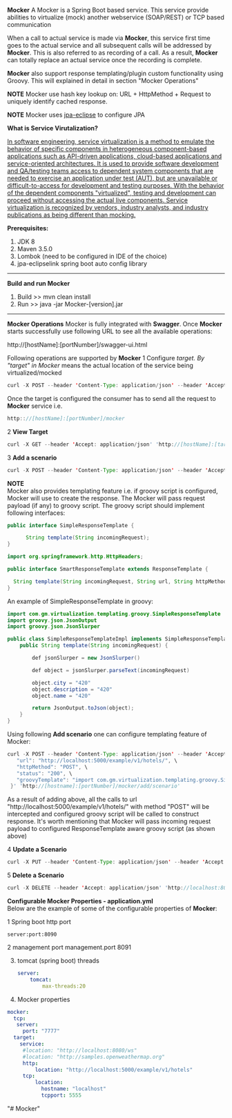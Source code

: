 **Mocker**
A Mocker is a Spring Boot based service. This service provide abilities to virtualize (mock) another webservice 
(SOAP/REST) or TCP based communication

When a call to actual service is made via **Mocker**, this service first time goes to the actual service and all
subsequent calls will be addressed by **Mocker**. This is also referred to as recording of a call. As a result, **Mocker** can
totally replace an actual service once the recording is complete.

**Mocker** also support response templating/plugin custom functionality using Groovy. This will explained in detail in section "Mocker Operations"

**NOTE** Mocker use hash key lookup on: URL + HttpMethod + Request to uniquely identify cached response.

**NOTE**  Mocker uses [jpa-eclipse](https://github.com/mgorav/jpa-eclipselink) to configure JPA

**What is Service Virutalization?**

[In software engineering, service virtualization is a method to emulate the behavior of specific components in 
heterogeneous component-based applications such as API-driven applications, cloud-based applications and 
service-oriented architectures. It is used to provide software development and QA/testing teams access to dependent 
system components that are needed to exercise an application under test (AUT), but are unavailable or 
difficult-to-access for development and testing purposes. With the behavior of the dependent components "virtualized", 
testing and development can proceed without accessing the actual live components. Service virtualization is recognized 
by vendors, industry analysts, and industry publications as being different than mocking.](https://en.wikipedia.org/wiki/Service_virtualization)



**Prerequisites:**
1. JDK 8
2. Maven 3.5.0
3. Lombok (need to be configured in IDE of the choice)
4. jpa-eclipselink spring boot auto config library

----------

**Build and run Mocker**
1. Build >> mvn clean install
2. Run   >> java -jar Mocker-[version].jar

----------

**Mocker Operations**
Mocker is fully integrated with **Swagger**. Once **Mocker** starts successfully use following URL to see all the
available operations:

http://[hostName]:[portNumber]/swagger-ui.html

Following operations are supported by **Mocker**
1 Configure **target*. By "target" in *Mocker** means the actual location of the service being virtualized/mocked
  ````java
curl -X POST --header 'Content-Type: application/json' --header 'Accept: application/text' 'http://[hostName]:[portNumber]/mocker/change/target?url=http%3A%2F%2Flocalhost%3A8080%2Fws'
  ````
Once the target is configured the consumer has to send all the request to **Mocker** service i.e.
  ````java
http:://[hostName]:[portNumber]/mocker
  ````
2  **View Target**
  ````java
curl -X GET --header 'Accept: application/json' 'http://[hostName]:[target]/mocker/view/target'
  ````
  
3 **Add a scenario**  
  ````java
curl -X POST --header 'Content-Type: application/json' --header 'Accept: text/plain' 'http://[hostName]:[portNumber]/mocker/add/scenario?url=http%3A%2F%2Flocalhost%3A8080%2Fws&httpMethod=POST&status=200&httpHeaders=Accept%3Dapplication%2Fjson%2CContent-Type%3Dapplication%2Fjson&request=%7B%20%22attr%22%3A%22value%22%7D&response=%7B%20%22status%22%3A%22sucess%22%7D'
  ````
  
**NOTE**  
 Mocker also provides templating feature i.e. if groovy script is configured, Mocker will use to create the response. 
 The Mocker will pass request payload (if any) to groovy script. The groovy script should implement following 
 interfaces:
 
 ```` java
 public interface SimpleResponseTemplate {
 
       String template(String incomingRequest);
 }
 ````
 
  ```` java
import org.springframework.http.HttpHeaders;

public interface SmartResponseTemplate extends ResponseTemplate {

    String template(String incomingRequest, String url, String httpMethod, HttpHeaders httpHeaders);
}

  ````


An example of SimpleResponseTemplate in groovy:
 ```` java
 import com.gm.virtualization.templating.groovy.SimpleResponseTemplate  
 import groovy.json.JsonOutput  
 import groovy.json.JsonSlurper  
 
 public class SimpleResponseTemplateImpl implements SimpleResponseTemplate {  
     public String template(String incomingRequest) {  
 
         def jsonSlurper = new JsonSlurper()  
 
         def object = jsonSlurper.parseText(incomingRequest)  
 
         object.city = "420"  
         object.description = "420"  
         object.name = "420"  
 
         return JsonOutput.toJson(object);  
     }  
 }  
 ````
 
 Using following **Add scenario** one can configure templating feature of Mocker:
 
  ````java
  curl -X POST --header 'Content-Type: application/json' --header 'Accept: text/plain' -d '{ \ 
     "url": "http://localhost:5000/example/v1/hotels/", \ 
     "httpMethod": "POST", \ 
     "status": "200", \ 
     "groovyTemplate": "import com.gm.virtualization.templating.groovy.SimpleResponseTemplate\nimport groovy.json.JsonOutput\nimport groovy.json.JsonSlurper\n\npublic class SimpleResponseTemplateImpl implements SimpleResponseTemplate{\n    public String template(String incomingRequest) {\n\n        def jsonSlurper = new JsonSlurper()\n\n        def object = jsonSlurper.parseText(incomingRequest)\n\n        object.city = \"420\"\n        object.description = \"420\"\n        object.name = \"420\"\n\n        return JsonOutput.toJson(object) \n    }\n} " \ 
   }' 'http://[hostname]:[portNumber]/mocker/add/scenario'
   ````
   
As a result of adding above, all the calls to url "http://localhost:5000/example/v1/hotels/" with method "POST" will
be intercepted and configured groovy script will be called to construct response. It's worth mentioning that Mocker 
will pass incoming request payload to configured ResponseTemplate aware groovy script (as shown above)
 




4  **Update a Scenario**  

  ````java
curl -X PUT --header 'Content-Type: application/json' --header 'Accept: application/json' 'http://[hostName]:[portNumber]/mocker/update/scenario?status=201'
 ````
5  **Delete a Scenario**  

  ````java
curl -X DELETE --header 'Accept: application/json' 'http://localhost:8090/mocker/delete/scenario?url=http%3A%2F%2Flocalhost%3A8080%2Fws&httpMethod=POST'
  ````

**Configurable Mocker Properties - application.yml**  
Below are the example of some of the configurable properties of **Mocker**:

1 Spring boot http port
  
    server:port:8090  
   
2 management port
    management.port 8091
  
3. tomcat (spring boot) threads
    ```` yaml
    server:  
        tomcat:  
            max-threads:20
    ````
    
4. Mocker properties  
 ```` yaml
mocker:
   tcp:
    server:
      port: "7777"
   target:
     service:
      #location: "http://localhost:8080/ws"
      #location: "http://samples.openweathermap.org"
      http:
          location: "http://localhost:5000/example/v1/hotels"
      tcp:
          location:
            hostname: "localhost"
            tcpport: 5555
 ````
 






"# Mocker" 
